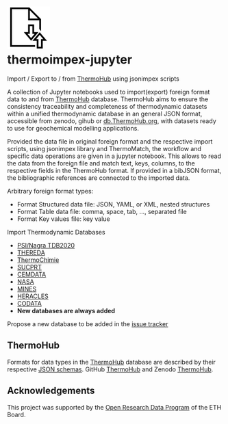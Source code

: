 # <img src="Imp-exp-foreign.png" width="100" height="100"> </br> thermoimpex-jupyter 
Import / Export to / from [ThermoHub](https://thermohub.org/thermohub/thermohub/) using jsonimpex scripts 

A collection of Jupyter notebooks used to import(export) foreign format data to and from [ThermoHub](https://thermohub.org/thermohub/thermohub/) database. ThermoHub aims to ensure the consistency traceability and completeness of thermodynamic datasets within a unified thermodynamic database in an general JSON format, accessible from zenodo, gihub or [db.ThermoHub.org](https://db.thermohub.org), with datasets ready to use for geochemical modelling applications.

Provided the data file in original foreign format and the respective import scripts, using jsonimpex library and ThermoMatch, the workflow and specific data operations are given in a jupyter notebook. This allows to read the data from the foreign file and match text, keys, columns, to the respective fields in the ThermoHub format. If provided in a bibJSON format, the bibliographic references are connected to the imported data. 

Arbitrary foreign format types: 
* Format Structured data file: JSON, YAML, or XML, nested structures
* Format Table data file: comma, space, tab, ..., separated file
* Format Key values file: key value

Import Thermodynamic Databases

- [PSI/Nagra TDB2020](/databases/PSINA-TDB2020/readme.md)
- [THEREDA](/databases/THEREDA/readme.md)
- [ThermoChimie](/databases/THERMOCHIMIE/readme.md)
- [SUCPRT](/databases/SUPCRT/readme.md)
- [CEMDATA](/databases/CEMDATA/readme.md)
- [NASA](/databases/NASA/readme.md)
- [MINES](/databases/MINES/readme.md)
- [HERACLES](/databases/HERACLES/readme.md)
- [CODATA](/databases/CODATA/readme.md)
- **New databases are always added**

Propose a new database to be added in the [issue tracker](https://github.com/thermohub/thermoimpex-jupyter/issues)

## ThermoHub

Formats for data types in the [ThermoHub](https://thermohub.org/thermohub/thermohub/) database are described by their respective [JSON schemas](https://github.com/thermohub/thermoimpex-jupyter/tree/main/Resources/data/schemas). GitHub [ThermoHub](https://github.com/thermohub/thermohub) and Zenodo [ThermoHub](https://zenodo.org/records/7385311).


## Acknowledgements  
This project was supported by the [Open Research Data Program](https://ethrat.ch/en/eth-domain/open-research-data/) of the ETH Board.